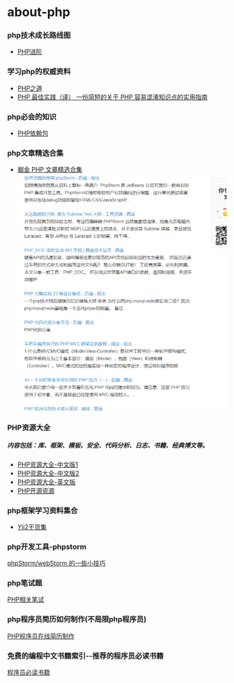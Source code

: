 # about-php

### php技术成长路线图

- [PHP进阶](https://github.com/CmderQ/about-php/blob/master/improve/%E6%88%90%E9%95%BF%E8%B7%AF%E7%BA%BF%E5%9B%BE.md)

### 学习php的权威资料

- [PHP之道](https://github.com/laravel-china/php-the-right-way)
- [PHP 最佳实践（译）
一份简短的关于 PHP 容易混淆知识点的实用指南](https://phpbestpractices.justjavac.com/)


### php必会的知识

- [PHP依赖包](https://github.com/CmderQ/about-php/tree/master/composer/composer.md)

### php文章精选合集

- [掘金 PHP 文章精选合集](https://www.jianshu.com/p/523a40997b06?utm_campaign=maleskine&utm_content=note&utm_medium=seo_notes&utm_source=recommendation)
  ![avatar](/picture/掘金php文章集合.png)

### PHP资源大全

##### 内容包括：库、框架、模板、安全、代码分析、日志、书籍、经典博文等。

- [PHP资源大全-中文版1](https://github.com/jobbole/awesome-php-cn)
- [PHP资源大全-中文版2](https://github.com/JingwenTian/awesome-php)
- [PHP资源大全-英文版](https://github.com/ziadoz/awesome-php)
- [PHP开源资源](https://github.com/skykingf/awesome-php)


### php框架学习资料集合

- [Yii2干货集](https://github.com/forecho/awesome-yii2)


### php开发工具-phpstorm

[phpStorm/webStorm 的一些小技巧](https://github.com/CmderQ/phpstorm-webstorm-skills)


### php笔试题

[PHP相关笔试](https://github.com/CmderQ/about-php/tree/master/interview)


### php程序员简历如何制作(不局限php程序员)

[PHP程序员在线简历制作](https://github.com/geekcompany/ResumeSample)


### 免费的编程中文书籍索引--推荐的程序员必读书籍

[程序员必读书籍](https://github.com/CmderQ/free-programming-books-zh_CN/blob/master/README.md)

